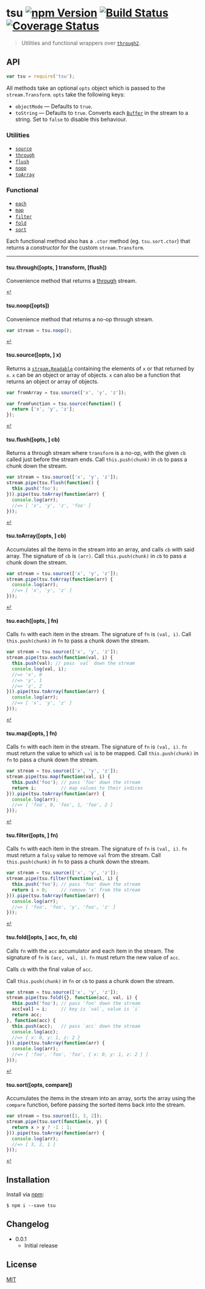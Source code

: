 # tsu [![npm Version](http://img.shields.io/npm/v/tsu.svg?style=flat)](https://www.npmjs.org/package/tsu) [![Build Status](https://img.shields.io/travis/yuanqing/tsu.svg?style=flat)](https://travis-ci.org/yuanqing/tsu) [![Coverage Status](https://img.shields.io/coveralls/yuanqing/tsu.svg?style=flat)](https://coveralls.io/r/yuanqing/tsu)

> Utilities and functional wrappers over [`through2`](https://github.com/rvagg/through2).

## API

```js
var tsu = require('tsu');
```

All methods take an optional `opts` object which is passed to the `stream.Transform`. `opts` take the following keys:
- `objectMode` &mdash; Defaults to `true`.
- `toString` &mdash; Defaults to `true`. Converts each [`Buffer`](https://nodejs.org/api/buffer.html#buffer_class_buffer) in the stream to a string. Set to `false` to disable this behaviour.

### Utilities

- [`source`](#tsusourceopts--x)
- [`through`](#tsuthroughopts--transform-flush)
- [`flush`](#tsuflushopts--cb)
- [`noop`](#tsunoopopts)
- [`toArray`](#tsutoarrayopts--cb)

### Functional

- [`each`](#tsueachopts--fn)
- [`map`](#tsumapopts--fn)
- [`filter`](#tsufilteropts--fn)
- [`fold`](#tsufoldopts--acc-fn-cb)
- [`sort`](#tsusortopts-compare)

Each functional method also has a `.ctor` method (eg. `tsu.sort.ctor`) that returns a *constructor* for the custom `stream.Transform`.

---

#### tsu.through([opts, ] transform, [flush])

Convenience method that returns a [through](https://github.com/rvagg/through2) stream.

<sup>[&#8617;](#api)</sup>

#### tsu.noop([opts])

Convenience method that returns a no-op through stream.

```js
var stream = tsu.noop();
```

<sup>[&#8617;](#api)</sup>

#### tsu.source([opts, ] x)

Returns a [`stream.Readable`](https://nodejs.org/docs/latest/api/stream.html#stream_class_stream_readable) containing the elements of `x` or that returned by `x`. `x` can be an object or array of objects. `x` can also be a function that returns an object or array of objects.

```js
var fromArray = tsu.source(['x', 'y', 'z']);

var fromFunction = tsu.source(function() {
  return ['x', 'y', 'z'];
});
```

<sup>[&#8617;](#api)</sup>

#### tsu.flush([opts, ] cb)

Returns a through stream where `transform` is a no-op, with the given `cb` called just before the stream ends. Call `this.push(chunk)` in `cb` to pass a chunk down the stream.

```js
var stream = tsu.source(['x', 'y', 'z']);
stream.pipe(tsu.flush(function() {
  this.push('foo');
})).pipe(tsu.toArray(function(arr) {
  console.log(arr);
  //=> [ 'x', 'y', 'z', 'foo' ]
}));
```

<sup>[&#8617;](#api)</sup>

#### tsu.toArray([opts, ] cb)

Accumulates all the items in the stream into an array, and calls `cb` with said array. The signature of `cb` is `(arr)`. Call `this.push(chunk)` in `cb` to pass a chunk down the stream.

```js
var stream = tsu.source(['x', 'y', 'z']);
stream.pipe(tsu.toArray(function(arr) {
  console.log(arr);
  //=> [ 'x', 'y', 'z' ]
}));
```

<sup>[&#8617;](#api)</sup>

#### tsu.each([opts, ] fn)

Calls `fn` with each item in the stream. The signature of `fn` is `(val, i)`. Call `this.push(chunk)` in `fn` to pass a chunk down the stream.

```js
var stream = tsu.source(['x', 'y', 'z']);
stream.pipe(tsu.each(function(val, i) {
  this.push(val); // pass `val` down the stream
  console.log(val, i);
  //=> 'x', 0
  //=> 'y', 1
  //=> 'z', 2
})).pipe(tsu.toArray(function(arr) {
  console.log(arr);
  //=> [ 'x', 'y', 'z' ]
}));
```

<sup>[&#8617;](#api)</sup>

#### tsu.map([opts, ] fn)

Calls `fn` with each item in the stream. The signature of `fn` is `(val, i)`. `fn` must return the value to which `val` is to be mapped. Call `this.push(chunk)` in `fn` to pass a chunk down the stream.

```js
var stream = tsu.source(['x', 'y', 'z']);
stream.pipe(tsu.map(function(val, i) {
  this.push('foo'); // pass 'foo' down the stream
  return i;         // map values to their indices
})).pipe(tsu.toArray(function(arr) {
  console.log(arr);
  //=> [ 'foo', 0, 'foo', 1, 'foo', 2 ]
}));
```

<sup>[&#8617;](#api)</sup>

#### tsu.filter([opts, ] fn)

Calls `fn` with each item in the stream. The signature of `fn` is `(val, i)`. `fn` must return a `falsy` value to remove `val` from the stream. Call `this.push(chunk)` in `fn` to pass a chunk down the stream.

```js
var stream = tsu.source(['x', 'y', 'z']);
stream.pipe(tsu.filter(function(val, i) {
  this.push('foo'); // pass 'foo' down the stream
  return i > 0;     // remove 'x' from the stream
})).pipe(tsu.toArray(function(arr) {
  console.log(arr);
  //=> [ 'foo', 'foo', 'y', 'foo', 'z' ]
}));
```

<sup>[&#8617;](#api)</sup>

#### tsu.fold([opts, ] acc, fn, cb)

Calls `fn` with the `acc` accumulator and each item in the stream. The signature of `fn` is `(acc, val, i)`. `fn` must return the new value of `acc`.

Calls `cb` with the final value of `acc`.

Call `this.push(chunk)` in `fn` or `cb` to pass a chunk down the stream.

```js
var stream = tsu.source(['x', 'y', 'z']);
stream.pipe(tsu.fold({}, function(acc, val, i) {
  this.push('foo'); // pass 'foo' down the stream
  acc[val] = i;     // key is `val`, value is `i`
  return acc;
}, function(acc) {
  this.push(acc);   // pass `acc` down the stream
  console.log(acc);
  //=> { x: 0, y: 1, z: 2 }
})).pipe(tsu.toArray(function(arr) {
  console.log(arr);
  //=> [ 'foo', 'foo', 'foo', { x: 0, y: 1, z: 2 } ]
}));
```

<sup>[&#8617;](#api)</sup>

#### tsu.sort([opts, compare])

Accumulates the items in the stream into an array, sorts the array using the `compare` function, before passing the sorted items back into the stream.

```js
var stream = tsu.source([1, 3, 2]);
stream.pipe(tsu.sort(function(x, y) {
  return x > y ? -1 : 1;
})).pipe(tsu.toArray(function(arr) {
  console.log(arr);
  //=> [ 3, 2, 1 ]
}));
```

<sup>[&#8617;](#api)</sup>

## Installation

Install via [npm](https://npmjs.com/):

```
$ npm i --save tsu
```

## Changelog

- 0.0.1
  - Initial release

## License

[MIT](LICENSE.md)
